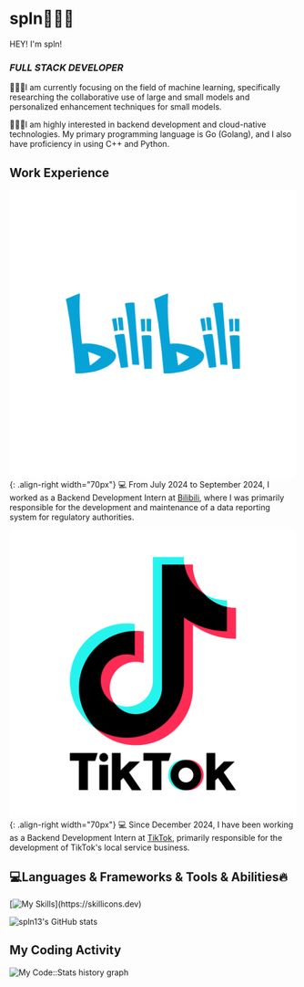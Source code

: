 # spln👨🏻‍💻
HEY! I'm spln!
### *FULL STACK DEVELOPER*

👨🏻‍💻I am currently focusing on the field of machine learning, specifically researching the collaborative use of large and small models and personalized enhancement techniques for small models.

👨🏻‍💻I am highly interested in backend development and cloud-native technologies. My primary programming language is Go (Golang), and I also have proficiency in using C++ and Python.

## Work Experience
![Bilibili](/images/bilibili-logo.png){: .align-right width="70px"}
💻 From July 2024 to September 2024, I worked as a Backend Development Intern at [Bilibili](https://www.bilibili.com), where I was primarily responsible for the development and maintenance of a data reporting system for regulatory authorities.

![TikTok](/images/tiktok-logo.png){: .align-right width="70px"}
💻 Since December 2024, I have been working as a Backend Development Intern at [TikTok](https://www.tiktok.com), primarily responsible for the development of TikTok's local service business.




##  💻Languages & Frameworks & Tools & Abilities🔥
[![My Skills](https://skillicons.dev/icons?i=js,html,css,anaconda,blender,c,cpp,django,flask,docker,git,github,gmail,go,latex,linkedin,linux,md,mysql,nginx,py,pytorch,redis,stackoverflow,vscode,)](https://skillicons.dev)

![spln13's GitHub stats](https://github-readme-stats.vercel.app/api?username=spln13&show_icons=true&theme=synthwave)


## My Coding Activity
![My Code::Stats history graph](https://codestats-readme.wegfan.cn/history-graph/spln?history_days=30)

